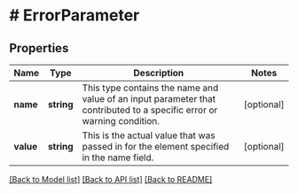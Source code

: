 # # ErrorParameter

## Properties

Name | Type | Description | Notes
------------ | ------------- | ------------- | -------------
**name** | **string** | This type contains the name and value of an input parameter that contributed to a specific error or warning condition. | [optional] 
**value** | **string** | This is the actual value that was passed in for the element specified in the name field. | [optional] 

[[Back to Model list]](../../README.md#documentation-for-models) [[Back to API list]](../../README.md#documentation-for-api-endpoints) [[Back to README]](../../README.md)



